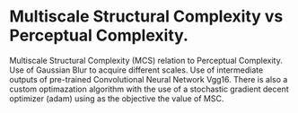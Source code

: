 # Multiscale Structural Complexity vs Perceptual Complexity.
Multiscale Structural Complexity (MCS) relation to Perceptual Complexity. Use of Gaussian Blur to acquire different scales. Use of intermediate outputs of pre-trained Convolutional Neural Network Vgg16. There is also a custom optimazation algorithm with the use of a stochastic gradient decent optimizer (adam) using as the objective the value of MSC.
